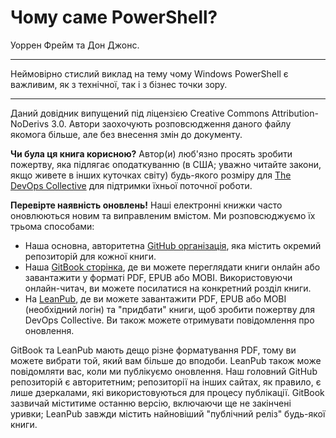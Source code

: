 # Чому саме PowerShell?

Уоррен Фрейм та Дон Джонс. 

---

Неймовірно стислий виклад на тему чому Windows PowerShell є важливим, як з технічної, так і з бізнес точки зору.

---

Даний довідник випущений під ліцензією Creative Commons Attribution-NoDerivs 3.0. Автори заохочують розповсюдження даного файлу якомога більше, але без внесення змін до документу.

**Чи була ця книга корисною?** Автор(и) люб'язно просять  зробити пожертву, яка підлягає оподаткуванню (в США; уважно читайте закони, якщо живете в інших куточках світу)  будь-якого розміру для [The DevOps Collective](https://devopscollective.org/donate/) для підтримки їхньої поточної роботи.

**Перевірте наявність оновлень!** Наші електронні книжки часто оновлюються новим та виправленим вмістом. Ми розповсюджуємо їх трьома способами:

* Наша основна, авторитетна [GitHub організація](https://github.com/devops-collective-inc), яка містить окремий репозиторій для кожної книги.
* Наша [GitBook сторінка](https://www.gitbook.com/@devopscollective), де ви можете переглядати книги онлайн або завантажити у форматі PDF, EPUB або MOBI. Використовуючи онлайн-читач, ви можете посилатися на конкретний розділ книги.
* На [LeanPub](https://leanpub.com/u/devopscollective), де ви можете завантажити PDF, EPUB або MOBI (необхідний логін) та "придбати" книги, щоб зробити пожертву для DevOps Collective. Ви також можете отримувати повідомлення про оновлення.

GitBook та LeanPub мають дещо різне форматування PDF, тому ви можете вибрати той, який вам більше до вподоби. LeanPub також може повідомляти вас, коли ми публікуємо оновлення. Наш головний GitHub репозиторій є авторитетним; репозиторії на інших сайтах, як правило, є лише дзеркалами, які використовуються для процесу публікації. GitBook зазвичай міститиме останню версію, включаючи ще не закінчені уривки; LeanPub завжди містить найновіший "публічний реліз" будь-якої книги.
